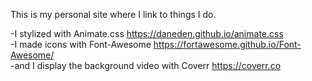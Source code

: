 This is my personal site where I link to things I do.

-I stylized with Animate.css <https://daneden.github.io/animate.css> </br>
-I made icons with Font-Awesome <https://fortawesome.github.io/Font-Awesome/> </br>
-and I display the background video with Coverr <https://coverr.co>

